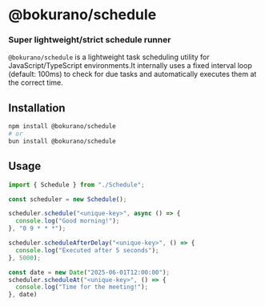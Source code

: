 # @bokurano/schedule

### Super lightweight/strict schedule runner

`@bokurano/schedule` is a lightweight task scheduling utility for JavaScript/TypeScript environments.It internally uses a fixed interval loop (default: 100ms) to check for due tasks and automatically executes them at the correct time.

## Installation

```bash
npm install @bokurano/schedule
# or
bun install @bokurano/schedule
```

## Usage

```typescript
import { Schedule } from "./Schedule";

const scheduler = new Schedule();

scheduler.schedule("<unique-key>", async () => {
  console.log("Good morning!");
}, "0 9 * * *");

scheduler.scheduleAfterDelay("<unique-key>", () => {
  console.log("Executed after 5 seconds");
}, 5000);

const date = new Date("2025-06-01T12:00:00");
scheduler.scheduleAt("<unique-key>", () => {
  console.log("Time for the meeting!");
}, date)
```
